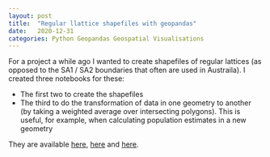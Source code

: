 ```yaml
---
layout: post
title:  "Regular llattice shapefiles with geopandas"
date:   2020-12-31
categories: Python Geopandas Geospatial Visualisations
---
```


For a project a while ago I wanted to create shapefiles of regular lattices (as opposed to the SA1 / SA2 boundaries that often are used in Austraila). I created three notebooks for these: 
- The first two to create the shapefiles
- The third to do the transformation of data in one geometry to another (by taking a weighted average over intersecting polygons). This is useful, for example, when calculating population estimates in a new geometry

They are available [here](https://github.com/alex2718/python_learning/blob/master/HexGrid.ipynb), [here](https://github.com/alex2718/python_learning/blob/master/RegularGridShapefiles.ipynb) and [here](https://github.com/alex2718/python_learning/blob/master/UniformPopulationEstimates.ipynb).